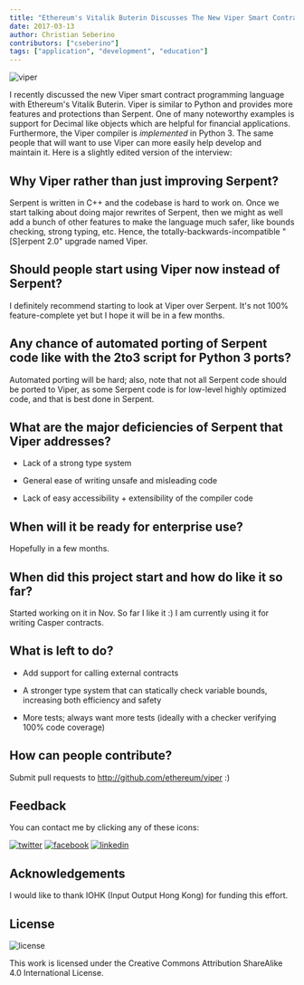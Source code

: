 ```yaml
---
title: "Ethereum's Vitalik Buterin Discusses The New Viper Smart Contract Programming Language"
date: 2017-03-13
author: Christian Seberino
contributors: ["cseberino"]
tags: ["application", "development", "education"]
---
```


![viper](./70bf8c709e.jpeg)

I recently discussed the new Viper smart contract programming language with Ethereum's Vitalik Buterin.  Viper is similar to Python and provides more features and protections than Serpent.  One of many noteworthy examples is support for Decimal like objects which are helpful for financial applications.  Furthermore, the Viper compiler is *implemented* in Python 3.  The same people that will want to use Viper can more easily help develop and maintain it.  Here is a slightly edited version of the interview:

## Why Viper rather than just improving Serpent?

Serpent is written in C++ and the codebase is hard to work on.  Once we start talking about doing major rewrites of Serpent, then we might as well add a bunch of other features to make the language much safer, like bounds checking, strong typing, etc. Hence, the totally-backwards-incompatible "[S]erpent 2.0" upgrade named Viper.

## Should people start using Viper now instead of Serpent?

I definitely recommend starting to look at Viper over Serpent. It's not 100% feature-complete yet but I hope it will be in a few months.

## Any chance of automated porting of Serpent code like with the 2to3 script for Python 3 ports?

Automated porting will be hard; also, note that not all Serpent code should be ported to Viper, as some Serpent code is for low-level highly optimized code, and that is best done in Serpent.

## What are the major deficiencies of Serpent that Viper addresses?

* Lack of a strong type system

* General ease of writing unsafe and misleading code

* Lack of easy accessibility + extensibility of the compiler code

## When will it be ready for enterprise use?

Hopefully in a few months.

## When did this project start and how do like it so far?

Started working on it in Nov. So far I like it :) I am currently using it for writing Casper contracts.

## What is left to do?

* Add support for calling external contracts

* A stronger type system that can statically check variable bounds, increasing both efficiency and safety

* More tests; always want more tests (ideally with a checker verifying 100% code coverage)

## How can people contribute?

Submit pull requests to http://github.com/ethereum/viper :)

## Feedback

You can contact me by clicking any of these icons:

[![twitter](./fcbc8685c1.png)](https://twitter.com/chris_seberino) [![facebook](./fcbc627df9.png)](https://www.facebook.com/cseberino) [![linkedin](./fcbcf09c9e.png)](https://www.linkedin.com/in/christian-seberino-776897110)

## Acknowledgements

I would like to thank IOHK (Input Output Hong Kong) for funding this effort.

## License

![license](./88x31.png)

This work is licensed under the Creative Commons Attribution ShareAlike 4.0 International License.
